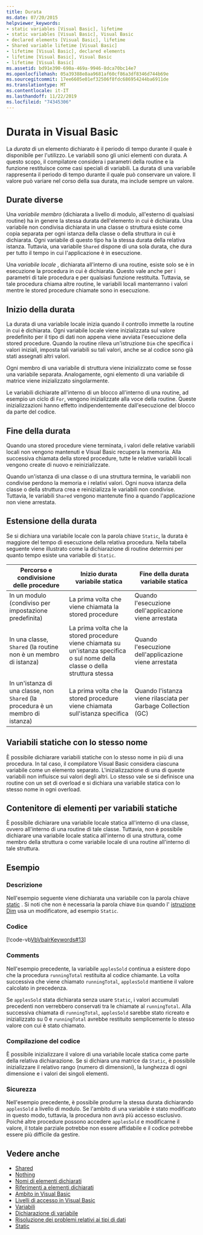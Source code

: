 ```yaml
---
title: Durata
ms.date: 07/20/2015
helpviewer_keywords:
- static variables [Visual Basic], lifetime
- static variables [Visual Basic], Visual Basic
- declared elements [Visual Basic], lifetime
- Shared variable lifetime [Visual Basic]
- lifetime [Visual Basic], declared elements
- lifetime [Visual Basic], Visual Basic
- lifetime [Visual Basic]
ms.assetid: bd91e390-690a-469a-9946-8dca70bc14e7
ms.openlocfilehash: 05a39388e8aa9681af60cf86a3df8346d744b69e
ms.sourcegitcommit: 17ee6605e01ef32506f8fdc686954244ba6911de
ms.translationtype: MT
ms.contentlocale: it-IT
ms.lasthandoff: 11/22/2019
ms.locfileid: "74345306"
---
```

# <a name="lifetime-in-visual-basic"></a>Durata in Visual Basic
La *durata* di un elemento dichiarato è il periodo di tempo durante il quale è disponibile per l'utilizzo. Le variabili sono gli unici elementi con durata. A questo scopo, il compilatore considera i parametri della routine e la funzione restituisce come casi speciali di variabili. La durata di una variabile rappresenta il periodo di tempo durante il quale può conservare un valore. Il valore può variare nel corso della sua durata, ma include sempre un valore.  
  
## <a name="different-lifetimes"></a>Durate diverse  
 Una *variabile membro* (dichiarata a livello di modulo, all'esterno di qualsiasi routine) ha in genere la stessa durata dell'elemento in cui è dichiarata. Una variabile non condivisa dichiarata in una classe o struttura esiste come copia separata per ogni istanza della classe o della struttura in cui è dichiarata. Ogni variabile di questo tipo ha la stessa durata della relativa istanza. Tuttavia, una variabile `Shared` dispone di una sola durata, che dura per tutto il tempo in cui l'applicazione è in esecuzione.  
  
 Una *variabile locale* , dichiarata all'interno di una routine, esiste solo se è in esecuzione la procedura in cui è dichiarata. Questo vale anche per i parametri di tale procedura e per qualsiasi funzione restituita. Tuttavia, se tale procedura chiama altre routine, le variabili locali manterranno i valori mentre le stored procedure chiamate sono in esecuzione.  
  
## <a name="beginning-of-lifetime"></a>Inizio della durata  
 La durata di una variabile locale inizia quando il controllo immette la routine in cui è dichiarata. Ogni variabile locale viene inizializzata sul valore predefinito per il tipo di dati non appena viene avviata l'esecuzione della stored procedure. Quando la routine rileva un'istruzione `Dim` che specifica i valori iniziali, imposta tali variabili su tali valori, anche se al codice sono già stati assegnati altri valori.  
  
 Ogni membro di una variabile di struttura viene inizializzato come se fosse una variabile separata. Analogamente, ogni elemento di una variabile di matrice viene inizializzato singolarmente.  
  
 Le variabili dichiarate all'interno di un blocco all'interno di una routine, ad esempio un ciclo di `For`, vengono inizializzate alla voce della routine. Queste inizializzazioni hanno effetto indipendentemente dall'esecuzione del blocco da parte del codice.  
  
## <a name="end-of-lifetime"></a>Fine della durata  
 Quando una stored procedure viene terminata, i valori delle relative variabili locali non vengono mantenuti e Visual Basic recupera la memoria. Alla successiva chiamata della stored procedure, tutte le relative variabili locali vengono create di nuovo e reinizializzate.  
  
 Quando un'istanza di una classe o di una struttura termina, le variabili non condivise perdono la memoria e i relativi valori. Ogni nuova istanza della classe o della struttura crea e reinizializza le variabili non condivise. Tuttavia, le variabili `Shared` vengono mantenute fino a quando l'applicazione non viene arrestata.  
  
## <a name="extension-of-lifetime"></a>Estensione della durata  
 Se si dichiara una variabile locale con la parola chiave `Static`, la durata è maggiore del tempo di esecuzione della relativa procedura. Nella tabella seguente viene illustrato come la dichiarazione di routine determini per quanto tempo esiste una variabile di `Static`.  
  
|Percorso e condivisione delle procedure|Inizio durata variabile statica|Fine della durata variabile statica|  
|------------------------------------|-------------------------------------|-----------------------------------|  
|In un modulo (condiviso per impostazione predefinita)|La prima volta che viene chiamata la stored procedure|Quando l'esecuzione dell'applicazione viene arrestata|  
|In una classe, `Shared` (la routine non è un membro di istanza)|La prima volta che la stored procedure viene chiamata su un'istanza specifica o sul nome della classe o della struttura stessa|Quando l'esecuzione dell'applicazione viene arrestata|  
|In un'istanza di una classe, non `Shared` (la procedura è un membro di istanza)|La prima volta che la stored procedure viene chiamata sull'istanza specifica|Quando l'istanza viene rilasciata per Garbage Collection (GC)|  
  
## <a name="static-variables-of-the-same-name"></a>Variabili statiche con lo stesso nome  
 È possibile dichiarare variabili statiche con lo stesso nome in più di una procedura. In tal caso, il compilatore Visual Basic considera ciascuna variabile come un elemento separato. L'inizializzazione di una di queste variabili non influisce sui valori degli altri. Lo stesso vale se si definisce una routine con un set di overload e si dichiara una variabile statica con lo stesso nome in ogni overload.  
  
## <a name="containing-elements-for-static-variables"></a>Contenitore di elementi per variabili statiche  
 È possibile dichiarare una variabile locale statica all'interno di una classe, ovvero all'interno di una routine di tale classe. Tuttavia, non è possibile dichiarare una variabile locale statica all'interno di una struttura, come membro della struttura o come variabile locale di una routine all'interno di tale struttura.  
  
## <a name="example"></a>Esempio  
  
### <a name="description"></a>Descrizione  
 Nell'esempio seguente viene dichiarata una variabile con la parola chiave [static](../../../../visual-basic/language-reference/modifiers/static.md) . Si noti che non è necessaria la parola chiave `Dim` quando l' [istruzione Dim](../../../../visual-basic/language-reference/statements/dim-statement.md) usa un modificatore, ad esempio `Static`.  
  
### <a name="code"></a>Codice  
 [!code-vb[VbVbalrKeywords#13](~/samples/snippets/visualbasic/VS_Snippets_VBCSharp/VbVbalrKeywords/VB/class7.vb#13)]  
  
### <a name="comments"></a>Comments  
 Nell'esempio precedente, la variabile `applesSold` continua a esistere dopo che la procedura `runningTotal` restituita al codice chiamante. La volta successiva che viene chiamato `runningTotal`, `applesSold` mantiene il valore calcolato in precedenza.  
  
 Se `applesSold` stata dichiarata senza usare `Static`, i valori accumulati precedenti non verrebbero conservati tra le chiamate al `runningTotal`. Alla successiva chiamata di `runningTotal`, `applesSold` sarebbe stato ricreato e inizializzato su 0 e `runningTotal` avrebbe restituito semplicemente lo stesso valore con cui è stato chiamato.  
  
### <a name="compiling-the-code"></a>Compilazione del codice  
 È possibile inizializzare il valore di una variabile locale statica come parte della relativa dichiarazione. Se si dichiara una matrice da `Static`, è possibile inizializzare il relativo rango (numero di dimensioni), la lunghezza di ogni dimensione e i valori dei singoli elementi.  
  
### <a name="security"></a>Sicurezza  
 Nell'esempio precedente, è possibile produrre la stessa durata dichiarando `applesSold` a livello di modulo. Se l'ambito di una variabile è stato modificato in questo modo, tuttavia, la procedura non avrà più accesso esclusivo. Poiché altre procedure possono accedere `applesSold` e modificarne il valore, il totale parziale potrebbe non essere affidabile e il codice potrebbe essere più difficile da gestire.  
  
## <a name="see-also"></a>Vedere anche

- [Shared](../../../../visual-basic/language-reference/modifiers/shared.md)
- [Nothing](../../../../visual-basic/language-reference/nothing.md)
- [Nomi di elementi dichiarati](../../../../visual-basic/programming-guide/language-features/declared-elements/declared-element-names.md)
- [Riferimenti a elementi dichiarati](../../../../visual-basic/programming-guide/language-features/declared-elements/references-to-declared-elements.md)
- [Ambito in Visual Basic](../../../../visual-basic/programming-guide/language-features/declared-elements/scope.md)
- [Livelli di accesso in Visual Basic](../../../../visual-basic/programming-guide/language-features/declared-elements/access-levels.md)
- [Variabili](../../../../visual-basic/programming-guide/language-features/variables/index.md)
- [Dichiarazione di variabile](../../../../visual-basic/programming-guide/language-features/variables/variable-declaration.md)
- [Risoluzione dei problemi relativi ai tipi di dati](../../../../visual-basic/programming-guide/language-features/data-types/troubleshooting-data-types.md)
- [Static](../../../../visual-basic/language-reference/modifiers/static.md)
